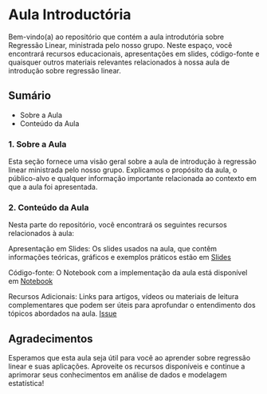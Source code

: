 # Aula Introductória

Bem-vindo(a) ao repositório que contém a aula introdutória sobre Regressão Linear, ministrada pelo nosso grupo. Neste espaço, você encontrará recursos educacionais, apresentações em slides, código-fonte e quaisquer outros materiais relevantes relacionados à nossa aula de introdução sobre regressão linear.

## Sumário
 - Sobre a Aula
- Conteúdo da Aula


### 1. Sobre a Aula
Esta seção fornece uma visão geral sobre a aula de introdução à regressão linear ministrada pelo nosso grupo. Explicamos o propósito da aula, o público-alvo e qualquer informação importante relacionada ao contexto em que a aula foi apresentada.

### 2. Conteúdo da Aula
Nesta parte do repositório, você encontrará os seguintes recursos relacionados à aula:

Apresentação em Slides: Os slides usados na aula, que contêm informações teóricas, gráficos e exemplos práticos estão em [Slides](https://github.com/PANDA-UFSCar/Linear-Regression/blob/main/Aula_Intro/Aula%20Intro%20-%20FINAL.pdf)

Código-fonte: O Notebook com a implementação da aula está disponível em [Notebook](https://github.com/PANDA-UFSCar/Linear-Regression/blob/main/Aula_Intro/Aula_Intro.ipynb)

Recursos Adicionais: Links para artigos, vídeos ou materiais de leitura complementares que podem ser úteis para aprofundar o entendimento dos tópicos abordados na aula. [Issue]([https://github.com/gorlando04/PANDA-Linear-Regression](https://github.com/PANDA-UFSCar/Linear-Regression)/issues/2)

## Agradecimentos 


Esperamos que esta aula seja útil para você ao aprender sobre regressão linear e suas aplicações. Aproveite os recursos disponíveis e continue a aprimorar seus conhecimentos em análise de dados e modelagem estatística!
